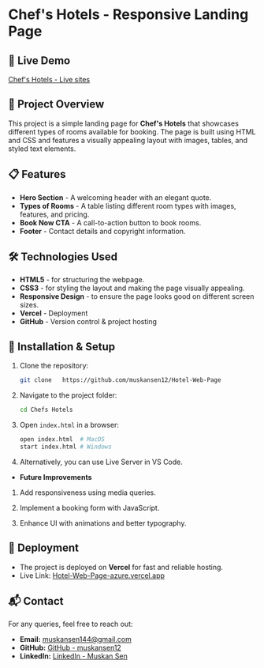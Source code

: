 # Chef's Hotels - Responsive Landing Page
## 🚀 Live Demo
[Chef's Hotels - Live sites](Hotel-Web-Page-azure.vercel.app)

## 📌 Project Overview
This project is a simple landing page for **Chef's Hotels** that showcases different types of rooms available for booking. The page is built using HTML and CSS and features a visually appealing layout with images, tables, and styled text elements.

## 📋 Features
- **Hero Section** - A welcoming header with an elegant quote.
- **Types of Rooms** -  A table listing different room types with images, features, and pricing.
- **Book Now CTA** - A call-to-action button to book rooms.
- **Footer** - Contact details and copyright information.

## 🛠️ Technologies Used
- **HTML5** - for structuring the webpage.
- **CSS3** - for styling the layout and making the page visually appealing.
- **Responsive Design** - to ensure the page looks good on different screen sizes.
- **Vercel** - Deployment
- **GitHub** - Version control & project hosting

## 🔧 Installation & Setup
1. Clone the repository:
   ```bash
   git clone   https://github.com/muskansen12/Hotel-Web-Page

2. Navigate to the project folder:
   ```bash
   cd Chefs Hotels
   ```

3. Open `index.html` in a browser:
   ```bash
   open index.html  # MacOS
   start index.html # Windows
   ```

4. Alternatively, you can use Live Server in VS Code.

- **Future Improvements**

1. Add responsiveness using media queries.

2. Implement a booking form with JavaScript.

3. Enhance UI with animations and better typography.




## 📌 Deployment
- The project is deployed on **Vercel** for fast and reliable hosting.
- Live Link: [ Hotel-Web-Page-azure.vercel.app](Hotel-Web-Page-azure.vercel.app)



## 📬 Contact
For any queries, feel free to reach out:
- **Email:** muskansen144@gmail.com
- **GitHub:** [GitHub - muskansen12](https://github.com/muskansen12)
- **LinkedIn:** [LinkedIn - Muskan Sen](https://www.linkedin.com/in/muskan-sen-ab5501237/)

